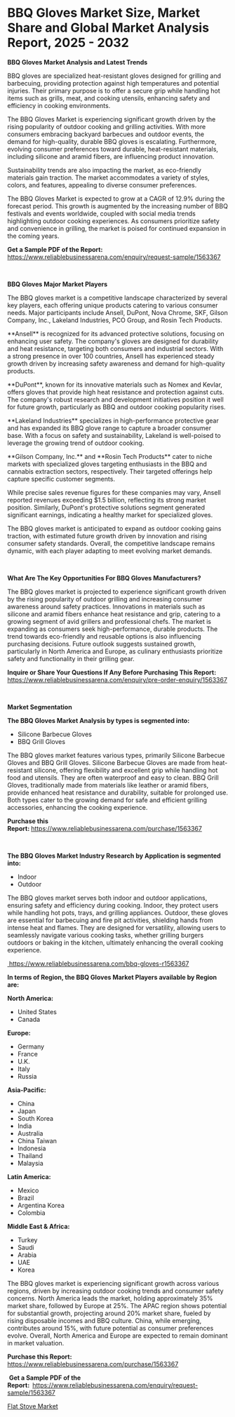 <p><h1>BBQ Gloves Market Size, Market Share and Global Market Analysis Report, 2025 - 2032</h1></p><p><strong>BBQ Gloves Market Analysis and Latest Trends</strong></p>
<p><p>BBQ gloves are specialized heat-resistant gloves designed for grilling and barbecuing, providing protection against high temperatures and potential injuries. Their primary purpose is to offer a secure grip while handling hot items such as grills, meat, and cooking utensils, enhancing safety and efficiency in cooking environments.</p><p>The BBQ Gloves Market is experiencing significant growth driven by the rising popularity of outdoor cooking and grilling activities. With more consumers embracing backyard barbecues and outdoor events, the demand for high-quality, durable BBQ gloves is escalating. Furthermore, evolving consumer preferences toward durable, heat-resistant materials, including silicone and aramid fibers, are influencing product innovation.</p><p>Sustainability trends are also impacting the market, as eco-friendly materials gain traction. The market accommodates a variety of styles, colors, and features, appealing to diverse consumer preferences. </p><p>The BBQ Gloves Market is expected to grow at a CAGR of 12.9% during the forecast period. This growth is augmented by the increasing number of BBQ festivals and events worldwide, coupled with social media trends highlighting outdoor cooking experiences. As consumers prioritize safety and convenience in grilling, the market is poised for continued expansion in the coming years.</p></p>
<p><strong>Get a Sample PDF of the Report:&nbsp;</strong> <a href="https://www.reliablebusinessarena.com/enquiry/request-sample/1563367?utm_campaign=2793&utm_medium=2&utm_source=Github&utm_content=ia&utm_term=05042025&utm_id=bbq-gloves">https://www.reliablebusinessarena.com/enquiry/request-sample/1563367</a></p>
<p>&nbsp;</p>
<p><strong>BBQ Gloves Major Market Players</strong></p>
<p><p>The BBQ gloves market is a competitive landscape characterized by several key players, each offering unique products catering to various consumer needs. Major participants include Ansell, DuPont, Nova Chrome, SKF, Gilson Company, Inc., Lakeland Industries, PCO Group, and Rosin Tech Products.</p><p>**Ansell** is recognized for its advanced protective solutions, focusing on enhancing user safety. The company's gloves are designed for durability and heat resistance, targeting both consumers and industrial sectors. With a strong presence in over 100 countries, Ansell has experienced steady growth driven by increasing safety awareness and demand for high-quality products.</p><p>**DuPont**, known for its innovative materials such as Nomex and Kevlar, offers gloves that provide high heat resistance and protection against cuts. The company's robust research and development initiatives position it well for future growth, particularly as BBQ and outdoor cooking popularity rises.</p><p>**Lakeland Industries** specializes in high-performance protective gear and has expanded its BBQ glove range to capture a broader consumer base. With a focus on safety and sustainability, Lakeland is well-poised to leverage the growing trend of outdoor cooking.</p><p>**Gilson Company, Inc.** and **Rosin Tech Products** cater to niche markets with specialized gloves targeting enthusiasts in the BBQ and cannabis extraction sectors, respectively. Their targeted offerings help capture specific customer segments.</p><p>While precise sales revenue figures for these companies may vary, Ansell reported revenues exceeding $1.5 billion, reflecting its strong market position. Similarly, DuPont's protective solutions segment generated significant earnings, indicating a healthy market for specialized gloves.</p><p>The BBQ gloves market is anticipated to expand as outdoor cooking gains traction, with estimated future growth driven by innovation and rising consumer safety standards. Overall, the competitive landscape remains dynamic, with each player adapting to meet evolving market demands.</p></p>
<p>&nbsp;</p>
<p><strong>What Are The Key Opportunities For BBQ Gloves Manufacturers?</strong></p>
<p><p>The BBQ gloves market is projected to experience significant growth driven by the rising popularity of outdoor grilling and increasing consumer awareness around safety practices. Innovations in materials such as silicone and aramid fibers enhance heat resistance and grip, catering to a growing segment of avid grillers and professional chefs. The market is expanding as consumers seek high-performance, durable products. The trend towards eco-friendly and reusable options is also influencing purchasing decisions. Future outlook suggests sustained growth, particularly in North America and Europe, as culinary enthusiasts prioritize safety and functionality in their grilling gear.</p></p>
<p><strong>Inquire or Share Your Questions If Any Before Purchasing This Report:</strong> <a href="https://www.reliablebusinessarena.com/enquiry/pre-order-enquiry/1563367?utm_campaign=2793&utm_medium=2&utm_source=Github&utm_content=ia&utm_term=05042025&utm_id=bbq-gloves">https://www.reliablebusinessarena.com/enquiry/pre-order-enquiry/1563367</a></p>
<p>&nbsp;</p>
<p><strong>Market Segmentation</strong></p>
<p><strong>The BBQ Gloves Market Analysis by types is segmented into:</strong></p>
<p><ul><li>Silicone Barbecue Gloves</li><li>BBQ Grill Gloves</li></ul></p>
<p><p>The BBQ gloves market features various types, primarily Silicone Barbecue Gloves and BBQ Grill Gloves. Silicone Barbecue Gloves are made from heat-resistant silicone, offering flexibility and excellent grip while handling hot food and utensils. They are often waterproof and easy to clean. BBQ Grill Gloves, traditionally made from materials like leather or aramid fibers, provide enhanced heat resistance and durability, suitable for prolonged use. Both types cater to the growing demand for safe and efficient grilling accessories, enhancing the cooking experience.</p></p>
<p><strong>Purchase this Report:&nbsp;</strong><a href="https://www.reliablebusinessarena.com/purchase/1563367?utm_campaign=2793&utm_medium=2&utm_source=Github&utm_content=ia&utm_term=05042025&utm_id=bbq-gloves">https://www.reliablebusinessarena.com/purchase/1563367</a></p>
<p>&nbsp;</p>
<p><strong>The BBQ Gloves Market Industry Research by Application is segmented into:</strong></p>
<p><ul><li>Indoor</li><li>Outdoor</li></ul></p>
<p><p>The BBQ gloves market serves both indoor and outdoor applications, ensuring safety and efficiency during cooking. Indoor, they protect users while handling hot pots, trays, and grilling appliances. Outdoor, these gloves are essential for barbecuing and fire pit activities, shielding hands from intense heat and flames. They are designed for versatility, allowing users to seamlessly navigate various cooking tasks, whether grilling burgers outdoors or baking in the kitchen, ultimately enhancing the overall cooking experience.</p></p>
<p><a href="https://www.reliablebusinessarena.com/bbq-gloves-r1563367?utm_campaign=2793&utm_medium=2&utm_source=Github&utm_content=ia&utm_term=05042025&utm_id=bbq-gloves">&nbsp;https://www.reliablebusinessarena.com/bbq-gloves-r1563367</a></p>
<p><strong>In terms of Region, the BBQ Gloves Market Players available by Region are:</strong></p>
<p>
    <p> <strong> North America: </strong>
        <ul>
            <li>United States</li>
            <li>Canada</li>
        </ul>
        </p> 
    <p> <strong> Europe: </strong>
        <ul>
            <li>Germany</li>
            <li>France</li>
            <li>U.K.</li>
            <li>Italy</li>
            <li>Russia</li>
        </ul>
        </p> 
    <p> <strong> Asia-Pacific: </strong>
        <ul>
            <li>China</li>
            <li>Japan</li>
            <li>South Korea</li>
            <li>India</li>
            <li>Australia</li>
            <li>China Taiwan</li>
            <li>Indonesia</li>
            <li>Thailand</li>
            <li>Malaysia</li>
        </ul>
        </p> 
    <p> <strong> Latin America: </strong>
        <ul>
            <li>Mexico</li>
            <li>Brazil</li>
            <li>Argentina Korea</li>
            <li>Colombia</li>
        </ul>
        </p> 
    <p> <strong> Middle East & Africa: </strong>
        <ul>
            <li>Turkey</li>
            <li>Saudi</li>
            <li>Arabia</li>
            <li>UAE</li>
            <li>Korea</li>
        </ul>
    </p>
    </p>
<p><p>The BBQ gloves market is experiencing significant growth across various regions, driven by increasing outdoor cooking trends and consumer safety concerns. North America leads the market, holding approximately 35% market share, followed by Europe at 25%. The APAC region shows potential for substantial growth, projecting around 20% market share, fueled by rising disposable incomes and BBQ culture. China, while emerging, contributes around 15%, with future potential as consumer preferences evolve. Overall, North America and Europe are expected to remain dominant in market valuation.</p></p>
<p><strong>Purchase this Report: </strong><a href="https://www.reliablebusinessarena.com/purchase/1563367?utm_campaign=2793&utm_medium=2&utm_source=Github&utm_content=ia&utm_term=05042025&utm_id=bbq-gloves">https://www.reliablebusinessarena.com/purchase/1563367</a></p>
<p>&nbsp;<strong>Get a Sample PDF of the Report:&nbsp;&nbsp;</strong><a href="https://www.reliablebusinessarena.com/enquiry/request-sample/1563367?utm_campaign=2793&utm_medium=2&utm_source=Github&utm_content=ia&utm_term=05042025&utm_id=bbq-gloves">https://www.reliablebusinessarena.com/enquiry/request-sample/1563367</a></p>
<p><strong></strong></p>
<p><p><a href="https://github.com/berbelsagwan/Market-Research-Report-List-1/blob/main/flat-stove-market.md?utm_campaign=2793&utm_medium=2&utm_source=Github&utm_content=ia&utm_term=05042025&utm_id=bbq-gloves">Flat Stove Market</a></p></p>